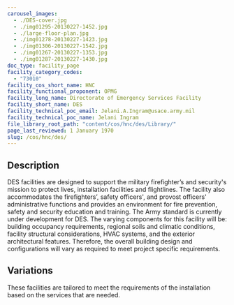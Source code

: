```yaml
---
carousel_images:
  - ./DES-cover.jpg
  - ./img01295-20130227-1452.jpg
  - ./large-floor-plan.jpg
  - ./img01278-20130227-1423.jpg
  - ./img01306-20130227-1542.jpg
  - ./img01267-20130227-1353.jpg
  - ./img01287-20130227-1430.jpg
doc_type: facility_page
facility_category_codes:
  - "73010"
facility_cos_short_name: HNC
facility_functional_proponent: OPMG
facility_long_name: Directorate of Emergency Services Facility
facility_short_name: DES
facility_technical_poc_email: Jelani.A.Ingram@usace.army.mil
facility_technical_poc_name: Jelani Ingram
file_library_root_path: "content/cos/hnc/des/Library/"
page_last_reviewed: 1 January 1970
slug: /cos/hnc/des/
---
```


## Description

DES facilities are designed to support the military firefighter’s and security's mission to protect lives, installation facilities and flightlines. The facility also accommodates the firefighters’, safety officers', and provost officers' administrative functions and provides an environment for fire prevention, safety and security education and training. The Army standard is currently under development for DES.
The varying components for this facility will be: building occupancy requirements, regional soils and climatic conditions, facility structural considerations, HVAC systems, and the exterior architectural features. Therefore, the overall building design and configurations will vary as required to meet project specific requirements.

## Variations

These facilities are tailored to meet the requirements of the installation based on the services that are needed.

